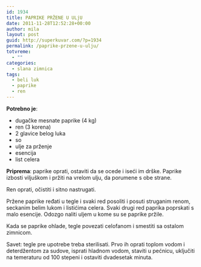 ```yaml
---
id: 1934
title: PAPRIKE PRŽENE U ULjU
date: 2011-11-28T12:52:28+00:00
author: mila
layout: post
guid: http://superkuvar.com/?p=1934
permalink: /paprike-przene-u-ulju/
totvreme:
  - ""
categories:
  - slana zimnica
tags:
  - beli luk
  - paprike
  - ren
---
```

**Potrebno je**:

  * dugačke mesnate paprike (4 kg)
  * ren (3 korena)
  * 2 glavice belog luka
  * so
  * ulje za prženje
  * esencija
  * list celera

**Priprema**: paprike oprati, ostaviti da se ocede i iseći im drške. Paprike izbosti viljuškom i pržiti na vrelom ulju, da porumene s obe strane.

Ren oprati, očistiti i sitno nastrugati.

Pržene paprike ređati u tegle i svaki red posoliti i posuti struganim renom, seckanim belim lukom i listićima celera. Svaki drugi red paprika poprskati s malo esencije. Odozgo naliti uljem u kome su se paprike pržile.

Kada se paprike ohlade, tegle povezati celofanom i smestiti sa ostalom zimnicom.

Savet: tegle pre upotrebe treba sterilisati. Prvo ih oprati toplom vodom i deterdžentom za sudove, isprati hladnom vodom, staviti u pećnicu, uključiti na temeraturu od 100 stepeni i ostaviti dvadesetak minuta.